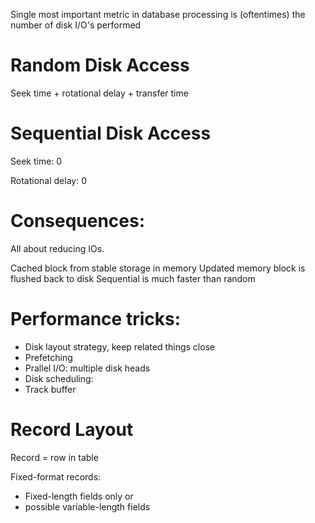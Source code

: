Single most important metric in database processing is (oftentimes) the number of disk I/O's performed

# Random Disk Access

Seek time + rotational delay + transfer time

# Sequential Disk Access

Seek time: 0

Rotational delay: 0

# Consequences:

All about reducing IOs.

Cached block from stable storage in memory
Updated memory block is flushed back to disk
Sequential is much faster than random

# Performance tricks:

- Disk layout strategy, keep related things close
- Prefetching
- Prallel I/O: multiple disk heads
- Disk scheduling:
- Track buffer

# Record Layout
Record = row in table

Fixed-format records:
- Fixed-length fields only or
- possible variable-length fields